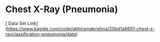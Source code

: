 # Chest X-Ray (Pneumonia)
[ Data Set Link] (https://www.kaggle.com/code/abhiramakrishna/20bd1a6691-chest-x-rayclassification-pneumonia/data)
